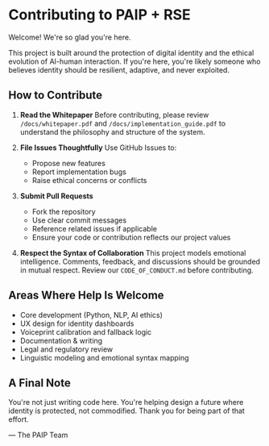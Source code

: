 
# Contributing to PAIP + RSE

Welcome! We're so glad you're here.

This project is built around the protection of digital identity and the ethical evolution of AI-human interaction. If you're here, you're likely someone who believes identity should be resilient, adaptive, and never exploited.

## How to Contribute

1. **Read the Whitepaper**
   Before contributing, please review `/docs/whitepaper.pdf` and `/docs/implementation_guide.pdf` to understand the philosophy and structure of the system.

2. **File Issues Thoughtfully**
   Use GitHub Issues to:
   - Propose new features
   - Report implementation bugs
   - Raise ethical concerns or conflicts

3. **Submit Pull Requests**
   - Fork the repository
   - Use clear commit messages
   - Reference related issues if applicable
   - Ensure your code or contribution reflects our project values

4. **Respect the Syntax of Collaboration**
   This project models emotional intelligence. Comments, feedback, and discussions should be grounded in mutual respect. Review our `CODE_OF_CONDUCT.md` before contributing.

## Areas Where Help Is Welcome

- Core development (Python, NLP, AI ethics)
- UX design for identity dashboards
- Voiceprint calibration and fallback logic
- Documentation & writing
- Legal and regulatory review
- Linguistic modeling and emotional syntax mapping

## A Final Note

You're not just writing code here. You're helping design a future where identity is protected, not commodified. Thank you for being part of that effort.

— The PAIP Team
